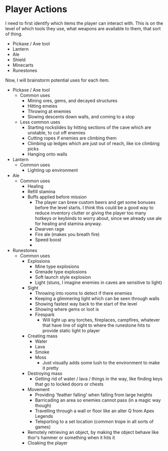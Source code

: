 # Player Actions

I need to first identify which items the player can interact with. This is on the level of which tools they use, what weapons are available to them, that sort of thing.
- Pickaxe / Axe tool
- Lantern
- Ale
- Shield
- Minecarts
- Runestones

Now, I will brainstorm potential uses for each item.
- Pickaxe / Axe tool
	- Common uses
		- Mining ores, gems, and decayed structures
		- Hitting emeies
		- Throwing at enemies
		- Slowing descents down walls, and coming to a stop
	- Less common uses
		- Starting rockslides by hitting sections of the cave which are unstable, to cut off enemies
		- Cutting ropes if enemies are climbing them
		- Climbing up ledges which are just out of reach, like ice climbing picks
		- Hanging onto walls
- Lantern
	- Common uses
		- Lighting up environment
- Ale
	- Common uses
		- Healing
		- Refill stamina
		- Buffs applied before mission
			- The player can brew custom beers and get some bonuses before the level starts. I think this could be a good way to reduce inventory clutter or giving the player too many hotkeys or keybinds to worry about, since we already use ale for healing and stamina anyway.
			- Dwarven rage
			- Fire ale (makes you breath fire)
			- Speed boost
			- 
- Runestones
	- Common uses
		- Explosions
			- Mine type explosions
			- Grenade type explosions
			- Soft launch style explosion
			- Light (stuns, I imagine enemies in caves are sensitive to light)
		- Sight
			- Throwing into rooms to detect if there enemies
			- Keeping a glimmering light which can be seen through walls
			- Showing fastest way back to the start of the level
			- Showing where gems or loot is
			- Firespark
				- Will light up any torches, fireplaces, campfires, whatever that have line of sight to where the runestone hits to provide static light to player
		- Creating mass
			- Water
			- Lava
			- Smoke
			- Moss 
				- Just visually adds some lush to the environment to make it pretty
		- Destroying mass
			- Getting rid of water / lava / things in the way, like finding keys that go to locked doors or chests
		- Movement
			- Providing 'feather falling' when falling from large heights
			- Barricading an area so enemies cannot pass (in a magic way though)
			- Travelling through a wall or floor like an alter Q from Apex Legends
			- Teleporting to a set location (common trope in all sorts of games)
		- Remotely retrieving an object, by making the object behave like thor's hammer or something when it hits it
		- Cloaking the player
